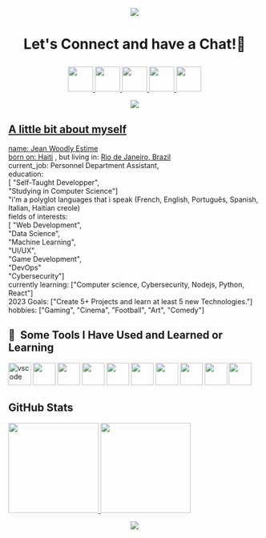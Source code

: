<p align="center">
  <img src="https://capsule-render.vercel.app/api?text=Hey!🕹️&animation=fadeIn&type=waving&color=gradient&height=100"/>
</p>

  <h1> 
  <p align="center">Let's Connect and have a Chat!💬 </p>
  </h1>
 
  <p align="center">
  <a href="https://www.facebook.com/jeanwoodly.estime/">
 <img height="50" src="https://user-images.githubusercontent.com/100792438/195919804-2e551314-312f-4ed0-8e20-40c9262f59ac.png"/>
 </a>
 <a href="https://www.instagram.com/gringohti/">
  <img height="50" src="https://user-images.githubusercontent.com/100792438/195919936-ef986bf9-12aa-454d-af96-a8749cc8d741.png"/>
</a>
<a href="https://www.linkedin.com/in/jeanwoodlyestime/">
 <img height="50" src="https://user-images.githubusercontent.com/100792438/196501962-adb603b7-b080-4a8a-ba26-972ea12bf0b9.png"/>
 </a> 
 <a href="https://twitter.com/jeanzinho509">
 <img height="50" src="https://user-images.githubusercontent.com/100792438/195920521-934c77b3-1055-4ec4-a2f8-a78da32bbb7f.png"/>
 </a>
 <a href="https://web.whatsapp.com/send?phone=5521990623372&text&app_absent=0"/>
 <img height="50" src="https://user-images.githubusercontent.com/100792438/197191363-e9f09c3e-3646-4b49-a623-0a4423cf4ce8.png"/>
 </p>
  <p align="center">
 <img src="https://media.giphy.com/media/ThrM4jEi2lBxd7X2yz/giphy.gif"/>
  <p>
 <div> 
<h2>
A little bit about myself</h2>
name: Jean Woodly Estime <br>
born on: <a href="https://www.google.com.br/url?sa=t&rct=j&q=&esrc=s&source=web&cd=&cad=rja&uact=8&ved=2ahUKEwiJ6e-0lp_7AhXTOrkGHcVRA8gQFnoECA8QAQ&url=https%3A%2F%2Fpt.wikipedia.org%2Fwiki%2FHaiti&usg=AOvVaw0sNH-_zuycsO54olPQXPE5">Haiti</a> , 
but living in: <a href="https://www.google.com.br/url?sa=t&rct=j&q=&esrc=s&source=web&cd=&cad=rja&uact=8&ved=2ahUKEwjL9sjnlp_7AhU3CLkGHThuAYgQFnoECBwQAQ&url=https%3A%2F%2Fpt.wikipedia.org%2Fwiki%2FRio_de_Janeiro&usg=AOvVaw01FORFgJ8Irio7rPXo8uoD">Rio de Janeiro, Brazil</a> <br>
current_job: Personnel Department Assistant, <br>
education: <br>
[
"Self-Taught Developper",<br>
"Studying in Computer Science"]<br>
 "i'm a polyglot languages that i speak (French, English, Português, Spanish, Italian, Haitian creole) <br>
fields of interests: <br>
  [
    "Web Development",<br>
    "Data Science",<br>
    "Machine Learning",<br>
    "UI/UX",<br>
    "Game Development",<br>
    "DevOps" <br>
   "Cybersecurity"]<br>
  currently learning: ["Computer science, Cybersecurity, Nodejs, Python, React"] <br>
  2023 Goals: ["Create 5+ Projects and learn at least 5 new Technologies."] <br>
  hobbies: ["Gaming", "Cinema", "Football", "Art", "Comedy"] <br>
  
  <h2> 🚀 &nbsp;Some Tools I Have Used and Learned or Learning</h2>
<img src="https://cdn.jsdelivr.net/gh/devicons/devicon/icons/vscode/vscode-original.svg" alt="vscode" width="45" height="45"/>
<img src="https://user-images.githubusercontent.com/100792438/196493544-84ba1a70-1d6e-4e86-b515-c8e6e9c94ef0.png" width"45"  height="45"/>
<img src="https://user-images.githubusercontent.com/100792438/196495118-85db89ef-13b8-4a82-8704-17028e70e87b.png" width="45" height="45"/>
<img src="https://user-images.githubusercontent.com/100792438/196496296-83ace559-0c24-4a71-8ae1-855cd01dd4bf.png" width="45" height="45"/>
<img src="https://user-images.githubusercontent.com/100792438/196496892-19df54e2-12d8-485d-8993-cf3dd01472f4.png" width="45" height="45"/>
<img src="https://user-images.githubusercontent.com/100792438/196501047-1d1ebcaf-2fb8-421b-95cf-bf90532872ba.png" width="45" height="45"/>
<img src="https://user-images.githubusercontent.com/100792438/196501541-726849aa-78e7-4a9a-ad42-bd8004511c41.png" width="45" height="45"/>
<img src="https://user-images.githubusercontent.com/100792438/197229591-cb82de12-373c-4405-a01f-0a3d5cb5d1a5.png" width="45" height="45"/>
<img src="https://user-images.githubusercontent.com/100792438/197229770-6bf447a1-698d-4e2e-b411-74e3cdfed4be.png" width="45" height="45"/>
<img src="https://user-images.githubusercontent.com/100792438/197230368-da99e0f1-f285-49ce-8d81-eb4248271978.png" width="45" height="45"/>
   </div>

   <h2> GitHub Stats </h2>
<div align="left">
  <a href="https://github.com/maluojuara">
  <img height="180em" src="https://github-readme-stats.vercel.app/api?username=jeanzinho509&hide_title=true&show_icons=true&theme=dracula&include_all_commits=true&count_private=true&icon_color=eca7ba"/>
  <img height="180em" src="https://github-readme-stats.vercel.app/api/top-langs/?username=jeanzinho509&hide_title=true&layout=compact&theme=dracula&include_all_commits=true&count_private=true"/>
</div>


<footer>
  <p align="center">
  <img src="https://capsule-render.vercel.app/api?section=footer&animation=fadeOut&type=waving&color=gradient&height=100"/>
  </p>
    </footer>
